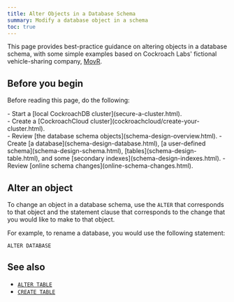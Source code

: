 ```yaml
---
title: Alter Objects in a Database Schema
summary: Modify a database object in a schema
toc: true
---
```


This page provides best-practice guidance on altering objects in a database schema, with some simple examples based on Cockroach Labs' fictional vehicle-sharing company, [MovR](movr.html).

## Before you begin

Before reading this page, do the following:

<div class="filter-content" markdown="1" data-scope="local">
- Start a [local CockroachDB cluster](secure-a-cluster.html).
</div>
<div class="filter-content" markdown="1" data-scope="cockroachcloud">
- Create a [CockroachCloud cluster](cockroachcloud/create-your-cluster.html).
</div>
- Review [the database schema objects](schema-design-overview.html).
- Create [a database](schema-design-database.html), [a user-defined schema](schema-design-schema.html), [tables](schema-design-table.html), and some [secondary indexes](schema-design-indexes.html).
- Review [online schema changes](online-schema-changes.html).

## Alter an object

To change an object in a database schema, use the `ALTER` that corresponds to that object and the statement clause that corresponds to the change that you would like to make to that object.

For example, to rename a database, you would use the following statement:

`ALTER DATABASE`


## See also

- [`ALTER TABLE`](alter-table.html)
- [`CREATE TABLE`](create-table.html)